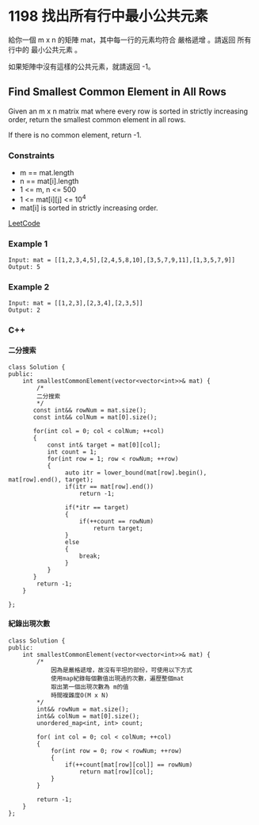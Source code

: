 # 1198 找出所有行中最小公共元素

給你一個 m x n 的矩陣 mat，其中每一行的元素均符合 嚴格遞增 。請返回 所有行中的 最小公共元素 。

如果矩陣中沒有這樣的公共元素，就請返回 -1。

##  Find Smallest Common Element in All Rows

Given an m x n matrix mat where every row is sorted in strictly increasing order, return the smallest common element in all rows.

If there is no common element, return -1.

### Constraints

* m == mat.length
* n == mat[i].length
* 1 <= m, n <= 500
* 1 <= mat[i][j] <= 10<sup>4</sup>
* mat[i] is sorted in strictly increasing order.

[LeetCode](https://leetcode-cn.com/problems/find-smallest-common-element-in-all-rows/)


### Example 1

```
Input: mat = [[1,2,3,4,5],[2,4,5,8,10],[3,5,7,9,11],[1,3,5,7,9]]
Output: 5
```

### Example 2

```
Input: mat = [[1,2,3],[2,3,4],[2,3,5]]
Output: 2
```

### C++ 

#### 二分搜索
```
class Solution {
public:
    int smallestCommonElement(vector<vector<int>>& mat) {
        /*
        二分搜索
        */
       const int&& rowNum = mat.size();
       const int&& colNum = mat[0].size();

       for(int col = 0; col < colNum; ++col)
       {
           const int& target = mat[0][col];
           int count = 1;
           for(int row = 1; row < rowNum; ++row)
           {
                auto itr = lower_bound(mat[row].begin(), mat[row].end(), target);
                if(itr == mat[row].end())
                    return -1;

                if(*itr == target)
                {
                    if(++count == rowNum)
                        return target;
                }
                else
                {
                    break;       
                }        
           } 
       } 
        return -1;
    }

};
```

#### 紀錄出現次數
```
class Solution {
public:
    int smallestCommonElement(vector<vector<int>>& mat) {
        /*
            因為是嚴格遞增，故沒有平坦的部份，可使用以下方式
            使用map紀錄每個數值出現過的次數，遍歷整個mat
            取出第一個出現次數為 m的值
            時間複雜度O(M x N)
        */
        int&& rowNum = mat.size();
        int&& colNum = mat[0].size();
        unordered_map<int, int> count;

        for( int col = 0; col < colNum; ++col)
        {
            for(int row = 0; row < rowNum; ++row)
            {
                if(++count[mat[row][col]] == rowNum)
                    return mat[row][col];
            }
        }        

        return -1;
    }
};
```

